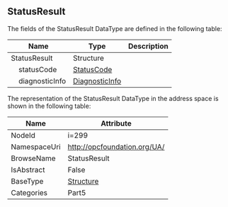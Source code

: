 <!-- datatype -->
## StatusResult
  
<!-- end of description -->
The fields of the StatusResult DataType are defined in the following table:  

|Name|Type|Description|
|---|---|---|
|StatusResult|Structure||
|&nbsp;&nbsp;&nbsp;&nbsp;statusCode|[StatusCode](../../../Part4/DataTypes/StatusCode/readme.md)||
|&nbsp;&nbsp;&nbsp;&nbsp;diagnosticInfo|[DiagnosticInfo](../../../Part4/DataTypes/DiagnosticInfo/readme.md)||

The representation of the StatusResult DataType in the address space is shown in the following table:  

|Name|Attribute|
|---|---|
|NodeId|i=299|
|NamespaceUri|http://opcfoundation.org/UA/|
|BrowseName|StatusResult|
|IsAbstract|False|
|BaseType|[Structure](../../../Part3/DataTypes/Structure/readme.md)|
|Categories|Part5|

